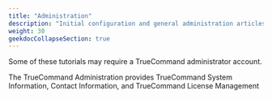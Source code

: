 ```yaml
---
title: "Administration"
description: "Initial configuration and general administration articles."
weight: 30
geekdocCollapseSection: true
---
```


Some of these tutorials may require a TrueCommand administrator account.

The TrueCommand Administration provides TrueCommand System Information, Contact Information, and TrueCommand License Management 
